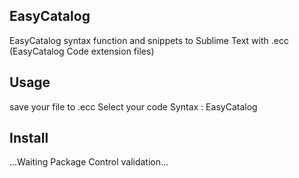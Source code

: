 ## EasyCatalog
EasyCatalog syntax function and snippets to Sublime Text with .ecc (EasyCatalog Code extension files)

## Usage

save your file to .ecc
Select your code Syntax : EasyCatalog

## Install
...Waiting Package Control validation...
